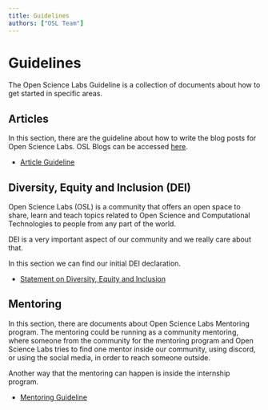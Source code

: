 ```yaml
---
title: Guidelines
authors: ["OSL Team"]
---
```


# Guidelines

The Open Science Labs Guideline is a collection of documents about how to get
started in specific areas.

## Articles

In this section, there are the guideline about how to write the blog posts for
Open Science Labs. OSL Blogs can be accessed [here](/blog/).

<ul>
  <li><a href="/guidelines/articles/">Article Guideline</a></li>
</ul>

## Diversity, Equity and Inclusion (DEI)

Open Science Labs (OSL) is a community that offers an open space to share, learn
and teach topics related to Open Science and Computational Technologies to
people from any part of the world.

DEI is a very important aspect of our community and we really care about that.

In this section we can find our initial DEI declaration.

<ul>
  <li><a href="/guidelines/dei/">Statement on Diversity, Equity and Inclusion</a></li>
</ul>

## Mentoring

In this section, there are documents about Open Science Labs Mentoring program.
The mentoring could be running as a community mentoring, where someone from the
community for the mentoring program and Open Science Labs tries to find one
mentor inside our community, using discord, or using the social media, in order
to reach someone outside.

Another way that the mentoring can happen is inside the internship program.

<ul>
  <li><a href="/guidelines/mentoring">Mentoring Guideline</a></li>
</ul>
